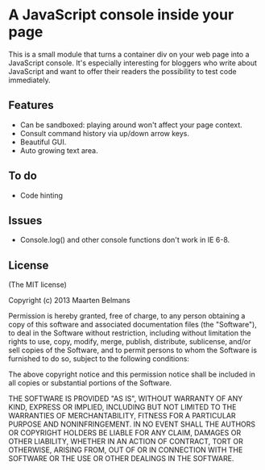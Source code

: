 # A JavaScript console inside your page

This is a small module that turns a container div on your web page into a JavaScript console.
It's especially interesting for bloggers who write about JavaScript and want to offer their readers
the possibility to test code immediately.

## Features

* Can be sandboxed: playing around won't affect your page context.
* Consult command history via up/down arrow keys.
* Beautiful GUI.
* Auto growing text area.

## To do

* Code hinting

## Issues
* Console.log() and other console functions don't work in IE 6-8.

## License

(The MIT license)

Copyright (c) 2013 Maarten Belmans

Permission is hereby granted, free of charge, to any person obtaining
a copy of this software and associated documentation files (the
"Software"), to deal in the Software without restriction, including
without limitation the rights to use, copy, modify, merge, publish,
distribute, sublicense, and/or sell copies of the Software, and to
permit persons to whom the Software is furnished to do so, subject to
the following conditions:

The above copyright notice and this permission notice shall be
included in all copies or substantial portions of the Software.

THE SOFTWARE IS PROVIDED "AS IS", WITHOUT WARRANTY OF ANY KIND,
EXPRESS OR IMPLIED, INCLUDING BUT NOT LIMITED TO THE WARRANTIES OF
MERCHANTABILITY, FITNESS FOR A PARTICULAR PURPOSE AND
NONINFRINGEMENT. IN NO EVENT SHALL THE AUTHORS OR COPYRIGHT HOLDERS BE
LIABLE FOR ANY CLAIM, DAMAGES OR OTHER LIABILITY, WHETHER IN AN ACTION
OF CONTRACT, TORT OR OTHERWISE, ARISING FROM, OUT OF OR IN CONNECTION
WITH THE SOFTWARE OR THE USE OR OTHER DEALINGS IN THE SOFTWARE.